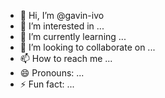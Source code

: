 - 👋 Hi, I’m @gavin-ivo
- 👀 I’m interested in ...
- 🌱 I’m currently learning ...
- 💞️ I’m looking to collaborate on ...
- 📫 How to reach me ...
- 😄 Pronouns: ...
- ⚡ Fun fact: ...

<!---
gavin-ivo/gavin-ivo is a ✨ special ✨ repository because its `README.md` (this file) appears on your GitHub profile.
You can click the Preview link to take a look at your changes.
--->
